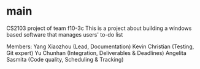 # main
CS2103 project of team f10-3c
This is a project about building a windows based software 
that manages users' to-do list

Members:
Yang Xiaozhou       (Lead, Documentation) 
Kevin Christian     (Testing, Git expert)
Yu Chunhan          (Integration, Deliverables  & Deadlines)
Angelita Sasmita    (Code quality, Scheduling & Tracking)
